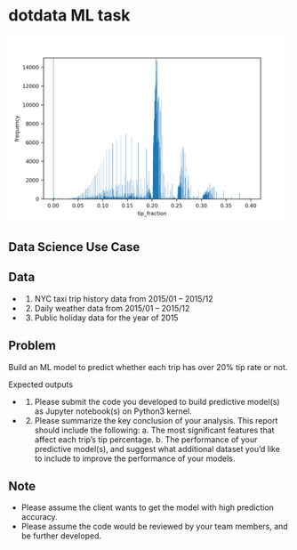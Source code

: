 # dotdata ML task
![scrot](./figs/tip_frac_distribution.png "")
## Data Science Use Case

## Data
*	1. NYC taxi trip history data from 2015/01 – 2015/12
*	2. Daily weather data from 2015/01 – 2015/12
*	3. Public holiday data for the year of 2015

## Problem
Build an ML model to predict whether each trip has over 20% tip rate or not.

Expected outputs

*	1. Please submit the code you developed to build predictive model(s) as Jupyter notebook(s) on Python3 kernel.
*	2. Please summarize the key conclusion of your analysis. This report should include the following:
		a. The most significant features that affect each trip’s tip percentage.
		b. The performance of your predictive model(s), and suggest what additional dataset you’d like to include to improve the performance of your models.

## Note
*	Please assume the client wants to get the model with high prediction accuracy.
*	Please assume the code would be reviewed by your team members, and be further developed.
